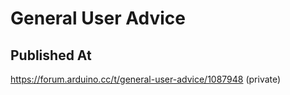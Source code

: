 # General User Advice

## Published At

https://forum.arduino.cc/t/general-user-advice/1087948 (private)
